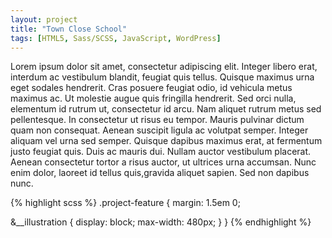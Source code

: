 ```yaml
---
layout: project
title: "Town Close School"
tags: [HTML5, Sass/SCSS, JavaScript, WordPress]
---
```


Lorem ipsum dolor sit amet, consectetur adipiscing elit. Integer libero erat, interdum ac vestibulum blandit, feugiat quis tellus. Quisque maximus urna eget sodales hendrerit. Cras posuere feugiat odio, id vehicula metus maximus ac. Ut molestie augue quis fringilla hendrerit. Sed orci nulla, elementum id rutrum ut, consectetur id arcu. Nam aliquet rutrum metus sed pellentesque. In consectetur ut risus eu tempor. Mauris pulvinar dictum quam non consequat. Aenean suscipit ligula ac volutpat semper. Integer aliquam vel urna sed semper. Quisque dapibus maximus erat, at fermentum justo feugiat quis. Duis ac mauris dui. Nullam auctor vestibulum placerat. Aenean consectetur tortor a risus auctor, ut ultrices urna accumsan. Nunc enim dolor, laoreet id tellus quis,gravida aliquet sapien. Sed non dapibus nunc.

{% highlight scss %}
.project-feature {
  margin: 1.5em 0;

  &__illustration {
    display: block;
    max-width: 480px;
  }
}
{% endhighlight %}
